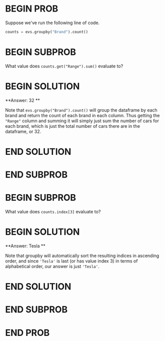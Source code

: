 # BEGIN PROB

Suppose we've run the following line of code.
​
```py
counts = evs.groupby("Brand").count()
```

# BEGIN SUBPROB

What value does `counts.get("Range").sum()` evaluate to?

# BEGIN SOLUTION

**Answer: 32 ** 

Note that `evs.groupby("Brand").count()` will group the dataframe by each brand and return the count of each brand in each column. Thus getting the `"Range"` column and summing it will simply just sum the number of cars for each brand, which is just the total number of cars there are in the dataframe, or 32.

# END SOLUTION

# END SUBPROB

# BEGIN SUBPROB

What value does `counts.index[3]` evaluate to?

# BEGIN SOLUTION

**Answer: Tesla ** 

Note that groupby will automatically sort the resulting indices in ascending order, and since `'Tesla'` is last (or has value index 3) in terms of alphabetical order, our answer is just `'Tesla'`.

# END SOLUTION

# END SUBPROB

# END PROB
